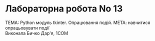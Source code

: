 # Лабораторна робота No 13
ТЕМА: Python модуль tkinter. Опрацювання подій.
МЕТА: навчитися опрацьовувати події  
Виконала Бичко Дар'я, 1СОМ 
